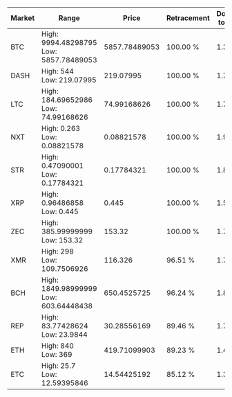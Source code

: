 | Market | Range | Price| Retracement | Doubles to 50% |
| --- | --- | --- | --- | --- |
| BTC | High: 9994.48298795<br />Low: 5857.78489053 | 5857.78489053 | 100.00 % | 1.35 |
| DASH | High: 544<br />Low: 219.07995 | 219.07995 | 100.00 % | 1.74 |
| LTC | High: 184.69652986<br />Low: 74.99168626 | 74.99168626 | 100.00 % | 1.73 |
| NXT | High: 0.263<br />Low: 0.08821578 | 0.08821578 | 100.00 % | 1.99 |
| STR | High: 0.47090001<br />Low: 0.17784321 | 0.17784321 | 100.00 % | 1.82 |
| XRP | High: 0.96486858<br />Low: 0.445 | 0.445 | 100.00 % | 1.58 |
| ZEC | High: 385.99999999<br />Low: 153.32 | 153.32 | 100.00 % | 1.76 |
| XMR | High: 298<br />Low: 109.7506926 | 116.326 | 96.51 % | 1.75 |
| BCH | High: 1849.98999999<br />Low: 603.64448438 | 650.4525725 | 96.24 % | 1.89 |
| REP | High: 83.77428624<br />Low: 23.9844 | 30.28556169 | 89.46 % | 1.78 |
| ETH | High: 840<br />Low: 369 | 419.71099903 | 89.23 % | 1.44 |
| ETC | High: 25.7<br />Low: 12.59395846 | 14.54425192 | 85.12 % | 1.32 |

